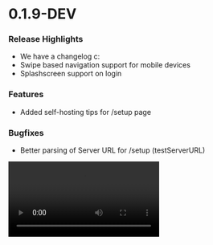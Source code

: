 # 0.1.9-DEV

### Release Highlights

* We have a changelog c:
* Swipe based navigation support for mobile devices
* Splashscreen support on login

### Features

* Added self-hosting tips for /setup page

### Bugfixes

* Better parsing of Server URL for /setup (testServerURL)

![0.1.9-DEV](https://github.com/Shadfin/app/blob/master/.github/assets/changelog/0.1.9-DEV/swipe.mp4)